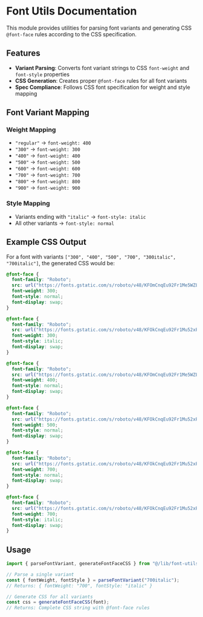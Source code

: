 # Font Utils Documentation

This module provides utilities for parsing font variants and generating CSS `@font-face` rules according to the CSS specification.

## Features

- **Variant Parsing**: Converts font variant strings to CSS `font-weight` and `font-style` properties
- **CSS Generation**: Creates proper `@font-face` rules for all font variants
- **Spec Compliance**: Follows CSS font specification for weight and style mapping

## Font Variant Mapping

### Weight Mapping

- `"regular"` → `font-weight: 400`
- `"300"` → `font-weight: 300`
- `"400"` → `font-weight: 400`
- `"500"` → `font-weight: 500`
- `"600"` → `font-weight: 600`
- `"700"` → `font-weight: 700`
- `"800"` → `font-weight: 800`
- `"900"` → `font-weight: 900`

### Style Mapping

- Variants ending with `"italic"` → `font-style: italic`
- All other variants → `font-style: normal`

## Example CSS Output

For a font with variants `["300", "400", "500", "700", "300italic", "700italic"]`, the generated CSS would be:

```css
@font-face {
  font-family: "Roboto";
  src: url("https://fonts.gstatic.com/s/roboto/v48/KFOmCnqEu92Fr1Me5WZLCzYlKw.ttf");
  font-weight: 300;
  font-style: normal;
  font-display: swap;
}

@font-face {
  font-family: "Roboto";
  src: url("https://fonts.gstatic.com/s/roboto/v48/KFOkCnqEu92Fr1Mu52xPKTM1K9nz.ttf");
  font-weight: 300;
  font-style: italic;
  font-display: swap;
}

@font-face {
  font-family: "Roboto";
  src: url("https://fonts.gstatic.com/s/roboto/v48/KFOmCnqEu92Fr1Me5WZLCzYlKw.ttf");
  font-weight: 400;
  font-style: normal;
  font-display: swap;
}

@font-face {
  font-family: "Roboto";
  src: url("https://fonts.gstatic.com/s/roboto/v48/KFOkCnqEu92Fr1Mu52xPKTM1K9nz.ttf");
  font-weight: 500;
  font-style: normal;
  font-display: swap;
}

@font-face {
  font-family: "Roboto";
  src: url("https://fonts.gstatic.com/s/roboto/v48/KFOkCnqEu92Fr1Mu52xPKTM1K9nz.ttf");
  font-weight: 700;
  font-style: normal;
  font-display: swap;
}

@font-face {
  font-family: "Roboto";
  src: url("https://fonts.gstatic.com/s/roboto/v48/KFOkCnqEu92Fr1Mu52xPKTM1K9nz.ttf");
  font-weight: 700;
  font-style: italic;
  font-display: swap;
}
```

## Usage

```typescript
import { parseFontVariant, generateFontFaceCSS } from "@/lib/font-utils";

// Parse a single variant
const { fontWeight, fontStyle } = parseFontVariant("700italic");
// Returns: { fontWeight: "700", fontStyle: "italic" }

// Generate CSS for all variants
const css = generateFontFaceCSS(font);
// Returns: Complete CSS string with @font-face rules
```
